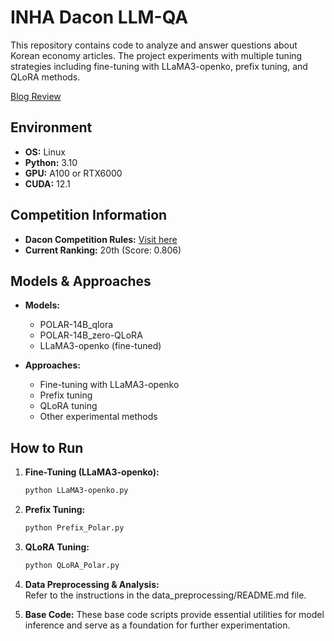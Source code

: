 # INHA Dacon LLM-QA

This repository contains code to analyze and answer questions about Korean economy articles. The project experiments with multiple tuning strategies including fine-tuning with LLaMA3-openko, prefix tuning, and QLoRA methods.

[Blog Review](https://hytric.github.io/project/Dacon_LLM/)

## Environment

- **OS:** Linux
- **Python:** 3.10
- **GPU:** A100 or RTX6000
- **CUDA:** 12.1

## Competition Information

- **Dacon Competition Rules:** [Visit here](https://dacon.io/competitions/official/236291/overview/rules)
- **Current Ranking:** 20th (Score: 0.806)

## Models & Approaches

- **Models:**
  - POLAR-14B_qlora
  - POLAR-14B_zero-QLoRA
  - LLaMA3-openko (fine-tuned)

- **Approaches:**
  - Fine-tuning with LLaMA3-openko
  - Prefix tuning
  - QLoRA tuning
  - Other experimental methods


## How to Run

1. **Fine-Tuning (LLaMA3-openko):**
    ```bash
    python LLaMA3-openko.py
     ```

2.	**Prefix Tuning:**
    ```bash
    python Prefix_Polar.py
     ```

2.	**QLoRA Tuning:**
    ```bash
    python QLoRA_Polar.py
    ```
4.	**Data Preprocessing & Analysis:**  
    Refer to the instructions in the data_preprocessing/README.md file.

5. **Base Code:**
   These base code scripts provide essential utilities for model inference and serve as a foundation for further experimentation.

